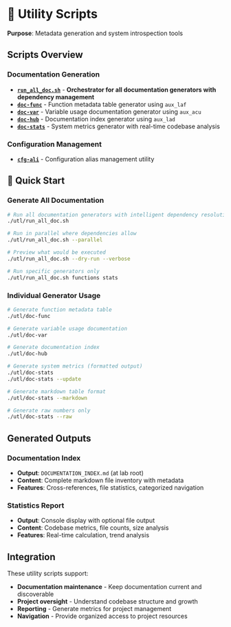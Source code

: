 # 🔧 Utility Scripts

**Purpose**: Metadata generation and system introspection tools

## Scripts Overview

### Documentation Generation
- **[`run_all_doc.sh`](run_all_doc.sh)** - **Orchestrator for all documentation generators with dependency management**
- **[`doc-func`](doc-func)** - Function metadata table generator using `aux_laf`
- **[`doc-var`](doc-var)** - Variable usage documentation generator using `aux_acu`  
- **[`doc-hub`](doc-hub)** - Documentation index generator using `aux_lad`
- **[`doc-stats`](doc-stats)** - System metrics generator with real-time codebase analysis

### Configuration Management
- **[`cfg-ali`](cfg-ali)** - Configuration alias management utility

## 🚀 Quick Start

### Generate All Documentation
```bash
# Run all documentation generators with intelligent dependency resolution
./utl/run_all_doc.sh

# Run in parallel where dependencies allow
./utl/run_all_doc.sh --parallel

# Preview what would be executed
./utl/run_all_doc.sh --dry-run --verbose

# Run specific generators only
./utl/run_all_doc.sh functions stats
```

### Individual Generator Usage
```bash
# Generate function metadata table
./utl/doc-func

# Generate variable usage documentation  
./utl/doc-var

# Generate documentation index
./utl/doc-hub

# Generate system metrics (formatted output)
./utl/doc-stats
./utl/doc-stats --update

# Generate markdown table format
./utl/doc-stats --markdown

# Generate raw numbers only
./utl/doc-stats --raw
```

## Generated Outputs

### Documentation Index
- **Output**: `DOCUMENTATION_INDEX.md` (at lab root)
- **Content**: Complete markdown file inventory with metadata
- **Features**: Cross-references, file statistics, categorized navigation

### Statistics Report
- **Output**: Console display with optional file output
- **Content**: Codebase metrics, file counts, size analysis
- **Features**: Real-time calculation, trend analysis

## Integration

These utility scripts support:
- **Documentation maintenance** - Keep documentation current and discoverable
- **Project oversight** - Understand codebase structure and growth
- **Reporting** - Generate metrics for project management
- **Navigation** - Provide organized access to project resources
